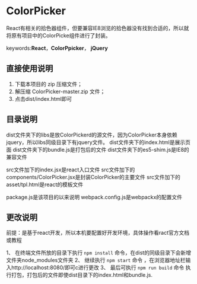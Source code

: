 #  ColorPicker

React有相关的拾色器组件，但要兼容IE8浏览的拾色器没有找到合适的，所以就将原有项目中的ColorPicke组件进行了封装。

keywords:**React**，**ColorPpicker**， **jQuery**

## 直接使用说明

1. 下载本项目的 zip 压缩文件；
2. 解压缩 ColorPicker-master.zip 文件；
3. 点击dist/index.html即可

## 目录说明

dist文件夹下的libs是放ColorPickerd的源文件，因为ColorPicker本身依赖jquery，所以libs同级目录下有jquery文件。
dist文件夹下的index.html是展示页面
dist文件夹下的bundle.js是打包后的文件
dist文件夹下的es5-shim.js是IE8的兼容文件

src文件加下的index.jsx是react入口文件
src文件加下的components/ColorPicker.jsx是封装ColorPicker的主要文件
src文件加下的asset/tpl.html是react的模板文件

package.js是该项目的以来说明
webpack.config.js是webpackx的配置文件

## 更改说明

前提：是基于react开发，所以本机要配置好开发环境，具体操作看ract官方文档或教程

1、 在终端文件所放的目录下执行 `npm install` 命令，在dist的同级目录下会新增文件夹node_modules文件夹
2、 继续执行  `npm start` 命令 ，在浏览器地址栏输入http://localhost:8080/即可c进行更改
3、 最后可执行 `npm run build` 命令 执行打包，打包后的文件即使dist目录下的index.html和bundle.js.